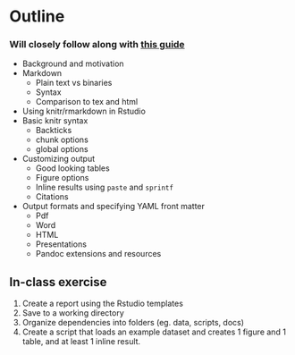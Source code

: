 # Outline

### Will closely follow along with [this guide](https://sachsmc.github.io/knit-git-markr-guide/knitr/knit.html)

- Background and motivation
- Markdown
	+ Plain text vs binaries
	+ Syntax
	+ Comparison to tex and html
- Using knitr/rmarkdown in Rstudio
- Basic knitr syntax
	+ Backticks
	+ chunk options
	+ global options
- Customizing output
	+ Good looking tables
	+ Figure options
	+ Inline results using `paste` and `sprintf`
	+ Citations
- Output formats and specifying YAML front matter
	+ Pdf
	+ Word
	+ HTML
	+ Presentations
	+ Pandoc extensions and resources
	
## In-class exercise

1. Create a report using the Rstudio templates
2. Save to a working directory
3. Organize dependencies into folders (eg. data, scripts, docs)
4. Create a script that loads an example dataset and creates 1 figure and 1 table, and at least 1 inline result. 
